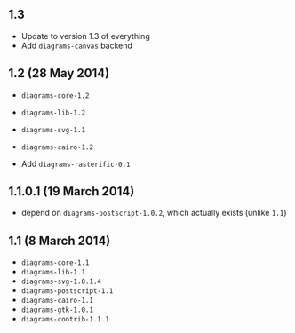 1.3
--------------

- Update to version 1.3 of everything
- Add `diagrams-canvas` backend

1.2 (28 May 2014)
---------------------

- `diagrams-core-1.2`
- `diagrams-lib-1.2`
- `diagrams-svg-1.1`
- `diagrams-cairo-1.2`

- Add `diagrams-rasterific-0.1`

1.1.0.1 (19 March 2014)
-----------------------

- depend on `diagrams-postscript-1.0.2`, which actually exists (unlike `1.1`)

1.1 (8 March 2014)
------------------

- `diagrams-core-1.1`
- `diagrams-lib-1.1`
- `diagrams-svg-1.0.1.4`
- `diagrams-postscript-1.1`
- `diagrams-cairo-1.1`
- `diagrams-gtk-1.0.1`
- `diagrams-contrib-1.1.1`
